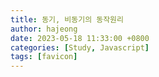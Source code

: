 ```yaml
---
title: 동기, 비동기의 동작원리
author: hajeong
date: 2023-05-18 11:33:00 +0800
categories: [Study, Javascript]
tags: [favicon]
---
```

